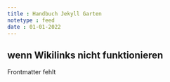```yaml
---
title : Handbuch Jekyll Garten
notetype : feed
date : 01-01-2022
---
```


## wenn Wikilinks nicht funktionieren

Frontmatter fehlt

